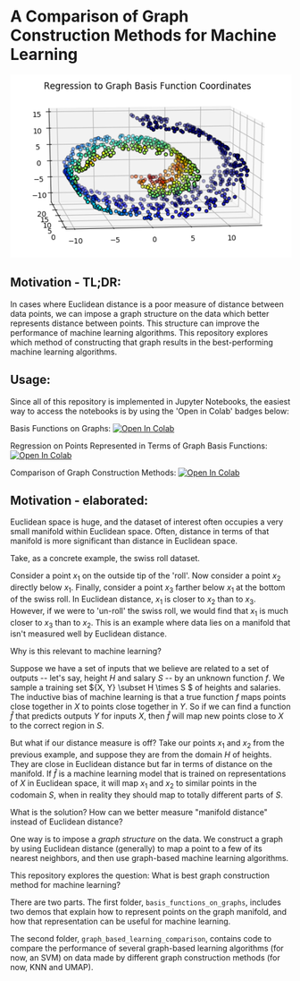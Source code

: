 <style TYPE="text/css">
code.has-jax {font: inherit; font-size: 100%; background: inherit; border: inherit;}
</style>
<script type="text/x-mathjax-config">
MathJax.Hub.Config({
    tex2jax: {
        inlineMath: [['$','$'], ['\\(','\\)']],
        skipTags: ['script', 'noscript', 'style', 'textarea', 'pre'] // removed 'code' entry
    }
});
MathJax.Hub.Queue(function() {
    var all = MathJax.Hub.getAllJax(), i;
    for(i = 0; i < all.length; i += 1) {
        all[i].SourceElement().parentNode.className += ' has-jax';
    }
});
</script>
<script type="text/javascript" src="https://cdnjs.cloudflare.com/ajax/libs/mathjax/2.7.4/MathJax.js?config=TeX-AMS_HTML-full"></script>

# A Comparison of Graph Construction Methods for Machine Learning

![alt text](basis_functions_on_graphs/regress.png)

## Motivation - TL;DR:

In cases where Euclidean distance is a poor measure of distance between data points, we can impose a graph structure on the data which better represents distance between points. This structure can improve the performance of machine learning algorithms. This repository explores which method of constructing that graph results in the best-performing machine learning algorithms.

## Usage:

Since all of this repository is implemented in Jupyter Notebooks, the easiest way to access the notebooks is by using the 'Open in Colab' badges below:

Basis Functions on Graphs: [![Open In Colab](https://colab.research.google.com/assets/colab-badge.svg)](https://github.com/jastern33/umap-semi-supervised/blob/master/basis_functions_on_graphs/VisualizingBasisFunctionsOnGraphs.ipynb)

Regression on Points Represented in Terms of Graph Basis Functions: [![Open In Colab](https://colab.research.google.com/assets/colab-badge.svg)](https://github.com/jastern33/umap-semi-supervised/tree/master/basis_functions_on_graphs/graph_regression.ipynb)

Comparison of Graph Construction Methods: [![Open In Colab](https://colab.research.google.com/assets/colab-badge.svg)](https://github.com/jastern33/umap-semi-supervised/blob/master/graph_based_learning_comparison/learning_on_graphs.ipynb)

## Motivation - elaborated:

Euclidean space is huge, and the dataset of interest often occupies a very small manifold within Euclidean space. Often, distance in terms of that manifold is more significant than distance in Euclidean space.

Take, as a concrete example, the swiss roll dataset.

Consider a point $x_1$ on the outside tip of the 'roll'. Now consider a point $x_2$ directly below $x_1$. Finally, consider a point $x_3$ farther below $x_1$ at the bottom of the swiss roll. In Euclidean distance, $x_1$ is closer to $x_2$ than to $x_3$. However, if we were to 'un-roll' the swiss roll, we would find that $x_1$ is much closer to $x_3$ than to $x_2$. This is an example where data lies on a manifold that isn't measured well by Euclidean distance.

Why is this relevant to machine learning?

Suppose we have a set of inputs that we believe are related to a set of outputs -- let's say, height $H$ and salary $S$ -- by an unknown function $f$. We sample a training set ${X, Y} \subset H \times S $ of heights and salaries. The inductive bias of machine learning is that a true function $f$ maps points close together in $X$ to points close together in $Y$. So if we can find a function $\hat{f}$ that predicts outputs $Y$ for inputs $X$, then $\hat{f}$ will map new points close to $X$ to the correct region in $S$.

But what if our distance measure is off? Take our points $x_1$ and $x_2$ from the previous example, and suppose they are from the domain $H$ of heights. They are close in Euclidean distance but far in terms of distance on the manifold. If $\hat{f}$ is a machine learning model that is trained on representations of $X$ in Euclidean space, it will map $x_1$ and $x_2$ to similar points in the codomain $S$, when in reality they should map to totally different parts of $S$.

What is the solution? How can we better measure "manifold distance" instead of Euclidean distance?

One way is to impose a *graph structure* on the data. We construct a graph by using Euclidean distance (generally) to map a point to a few of its nearest neighbors, and then use graph-based machine learning algorithms.

This repository explores the question: What is best graph construction method for machine learning? 

There are two parts. The first folder, `basis_functions_on_graphs`, includes two demos that explain how to represent points on the graph manifold, and how that representation can be useful for machine learning.

The second folder, `graph_based_learning_comparison`, contains code to compare the performance of several graph-based learning algorithms (for now, an SVM) on data made by different graph construction methods (for now, KNN and UMAP).

